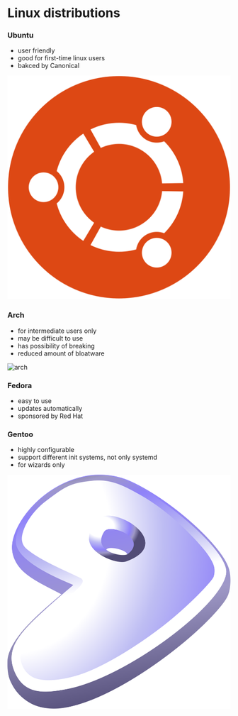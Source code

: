 
# Linux distributions

### Ubuntu
- user friendly
- good for first-time linux users
- bakced by Canonical

![ubuntu](./assets/ubuntu.png)


### Arch
- for intermediate users only
- may be difficult to use
- has possibility of breaking
- reduced amount of bloatware

![arch](./assets/arch.png)


### Fedora
- easy to use
- updates automatically
- sponsored by Red Hat

### Gentoo
- highly configurable
- support different init systems, not only systemd
- for wizards only

![gentoo](./assets/gentoo.png)
